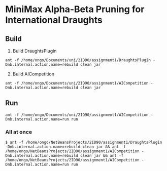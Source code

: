 # MiniMax Alpha-Beta Pruning for International Draughts

## Build
1. Build DraughtsPlugin
```
ant -f /home/ongo/Documents/uni/2ID90/assignment1/DraughtsPlugin -Dnb.internal.action.name=rebuild clean jar
```
2. Build AICompetition
```
ant -f /home/ongo/Documents/uni/2ID90/assignment1/AICompetition -Dnb.internal.action.name=rebuild clean jar
```

## Run
```
ant -f /home/ongo/Documents/uni/2ID90/assignment1/AICompetition -Dnb.internal.action.name=run run
```

### All at once
```
$ ant -f /home/ongo/NetBeansProjects/2ID90/assignment1/DraughtsPlugin -Dnb.internal.action.name=rebuild clean jar && ant -f /home/ongo/NetBeansProjects/2ID90/assignment1/AICompetition -Dnb.internal.action.name=rebuild clean jar && ant -f /home/ongo/NetBeansProjects/2ID90/assignment1/AICompetition -Dnb.internal.action.name=run run
```

